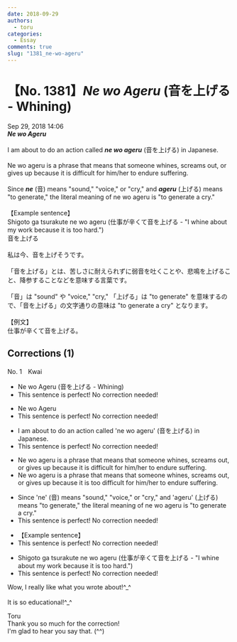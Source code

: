 ```yaml
---
date: 2018-09-29
authors:
  - toru
categories:
  - Essay
comments: true
slug: "1381_ne-wo-ageru"
---
```


# 【No. 1381】<strong><em>Ne wo Ageru</strong></em> (音を上げる - Whining)
<div class="date">Sep 29, 2018 14:06</div>
<div id="post"><div id="body_show_ori">
<strong><em>Ne wo Ageru</strong></em><br/><br/>I am about to do an action called <strong><em>ne wo ageru</em></strong> (音を上げる) in Japanese.<br/><br/>Ne wo ageru is a phrase that means that someone whines, screams out, or gives up because it is difficult for him/her to endure suffering.<br/><br/>Since <strong><em>ne</em></strong> (音) means "sound," "voice," or "cry," and <strong><em>ageru</em></strong> (上げる) means "to generate," the literal meaning of ne wo ageru is "to generate a cry."<br/><br/>【Example sentence】<br/>Shigoto ga tsurakute ne wo ageru (仕事が辛くて音を上げる - "I whine about my work because it is too hard.")
</div></div>

<!-- more -->

<div id="post_ja"><div id="body_show_mo">
音を上げる<br/><br/>私は今、音を上げそうです。<br/><br/>「音を上げる」とは、苦しさに耐えられずに弱音を吐くことや、悲鳴を上げること、降参することなどを意味する言葉です。<br/><br/>「音」は "sound" や "voice," "cry," 「上げる」は "to generate" を意味するので、「音を上げる」の文字通りの意味は "to generate a cry" となります。<br/><br/>【例文】<br/>仕事が辛くて音を上げる。
</div></div>

## Corrections (1)
<div id="block"><div class="first_name"> No. 1　<span class="just_name">Kwai</span></div><div id="block2">
<ul class="correction_field">
<li class="incorrect">Ne wo Ageru (音を上げる - Whining)</li>
<li class="corrected perfect">This sentence is perfect! No correction needed!</li>
</ul>
<ul class="correction_field">
<li class="incorrect">Ne wo Ageru</li>
<li class="corrected perfect">This sentence is perfect! No correction needed!</li>
</ul>
<ul class="correction_field">
<li class="incorrect">I am about to do an action called 'ne wo ageru' (音を上げる) in Japanese.</li>
<li class="corrected perfect">This sentence is perfect! No correction needed!</li>
</ul>
<ul class="correction_field">
<li class="incorrect">Ne wo ageru is a phrase that means that someone whines, screams out, or gives up because it is difficult for him/her to endure suffering.</li>
<li class="corrected correct">
Ne wo ageru is a phrase that means that someone whines, screams out, or gives up because it is <span class="f_red">too </span>difficult for him/her to endure suffering.
</li>
</ul>
<ul class="correction_field">
<li class="incorrect">Since 'ne' (音) means "sound," "voice," or "cry," and 'ageru' (上げる) means "to generate," the literal meaning of ne wo ageru is "to generate a cry."</li>
<li class="corrected perfect">This sentence is perfect! No correction needed!</li>
</ul>
<ul class="correction_field">
<li class="incorrect">【Example sentence】</li>
<li class="corrected perfect">This sentence is perfect! No correction needed!</li>
</ul>
<ul class="correction_field">
<li class="incorrect">Shigoto ga tsurakute ne wo ageru (仕事が辛くて音を上げる - "I whine about my work because it is too hard.")</li>
<li class="corrected perfect">This sentence is perfect! No correction needed!</li>
</ul>
<p class="comment_small">
 Wow, I really like what you wrote about!^_^
 <br/>
 <br/>
 It is so educational!^_^
</p>

</div><div class="name"><span class="just_name">Toru</span><br>
Thank you so much for the correction!<br/>I'm glad to hear you say that. (^^)
</div>
</div>
